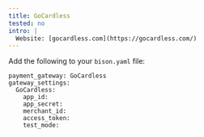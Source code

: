 ```yaml
---
title: GoCardless
tested: no
intro: |
  Website: [gocardless.com](https://gocardless.com/)
---
```


Add the following to your `bison.yaml` file:
~~~
payment_gateway: GoCardless
gateway_settings:
  GoCardless:
    app_id:
    app_secret:
    merchant_id:
    access_token:
    test_mode:
~~~